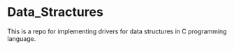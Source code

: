 # Data_Stractures

This is a repo for implementing drivers for data structures in C programming language.
